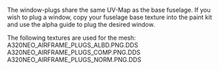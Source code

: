 The window-plugs share the same UV-Map as the base fuselage.
If you wish to plug a window, copy your fuselage base texture into the paint kit and use the alpha guide to plug the desired window.

The following textures are used for the mesh:
A320NEO_AIRFRAME_PLUGS_ALBD.PNG.DDS
A320NEO_AIRFRAME_PLUGS_COMP.PNG.DDS
A320NEO_AIRFRAME_PLUGS_NORM.PNG.DDS
